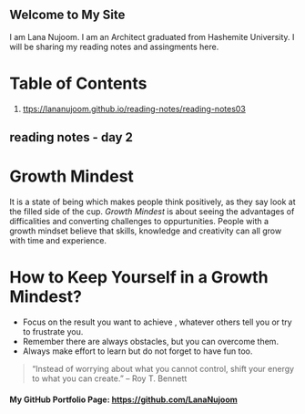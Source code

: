 ## Welcome to My Site
I am Lana Nujoom. I am an Architect graduated from Hashemite University. I will be sharing my reading notes and assingments here.

# Table of Contents
1. [ttps://lananujoom.github.io/reading-notes/reading-notes03](https://lananujoom.github.io/reading-notes/reading-notes03)

## reading notes - day 2
# Growth Mindest 
It is a state of being which makes people think positively, as they say look at the filled side of the cup.
*Growth Mindest* is about seeing the advantages of difficalities and converting challenges to oppurtunities. 
People with a growth mindset believe that skills, knowledge and creativity can all grow with time and experience.
# How to Keep Yourself in a Growth Mindest?
- Focus on the result you want to achieve , whatever others tell you or try to frustrate you.
- Remember there are always obstacles, but you can overcome them.
- Always make effort to learn but do not forget to have fun too.

> “Instead of worrying about what you cannot control, shift your energy to what you can create.” – Roy T. Bennett

#### My GitHub Portfolio Page: https://github.com/LanaNujoom











